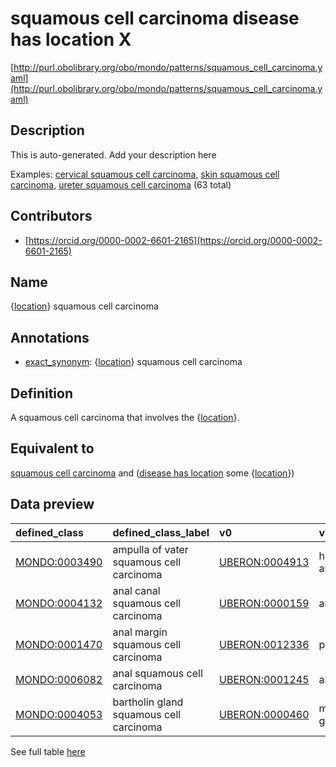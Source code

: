 # squamous cell carcinoma disease has location X 

[http://purl.obolibrary.org/obo/mondo/patterns/squamous_cell_carcinoma.yaml](http://purl.obolibrary.org/obo/mondo/patterns/squamous_cell_carcinoma.yaml)
## Description 

This is auto-generated. Add your description here

Examples: [cervical squamous cell carcinoma](http://purl.obolibrary.org/obo/MONDO_0006143), [skin squamous cell carcinoma](http://purl.obolibrary.org/obo/MONDO_0002529), [ureter squamous cell carcinoma](http://purl.obolibrary.org/obo/MONDO_0003502) (63 total)
## Contributors 
* [https://orcid.org/0000-0002-6601-2165](https://orcid.org/0000-0002-6601-2165) 
## Name 

{[location](http://www.w3.org/2002/07/owl#Thing)} squamous cell carcinoma

## Annotations 

* [exact_synonym](http://www.geneontology.org/formats/oboInOwl#hasExactSynonym): {[location](http://www.w3.org/2002/07/owl#Thing)} squamous cell carcinoma

## Definition 

A squamous cell carcinoma that involves the {[location](http://www.w3.org/2002/07/owl#Thing)}.

## Equivalent to 

[squamous cell carcinoma](http://purl.obolibrary.org/obo/MONDO_0005096) and ([disease has location](http://purl.obolibrary.org/obo/RO_0004026) some {[location](http://www.w3.org/2002/07/owl#Thing)})

## Data preview 
| defined_class                                | defined_class_label                      | v0                                            | v0_label                 |
|:---------------------------------------------|:-----------------------------------------|:----------------------------------------------|:-------------------------|
| [MONDO:0003490](http://purl.obolibrary.org/obo/MONDO_0003490) | ampulla of vater squamous cell carcinoma | [UBERON:0004913](http://purl.obolibrary.org/obo/UBERON_0004913) | hepatopancreatic ampulla |
| [MONDO:0004132](http://purl.obolibrary.org/obo/MONDO_0004132) | anal canal squamous cell carcinoma       | [UBERON:0000159](http://purl.obolibrary.org/obo/UBERON_0000159) | anal canal               |
| [MONDO:0001470](http://purl.obolibrary.org/obo/MONDO_0001470) | anal margin squamous cell carcinoma      | [UBERON:0012336](http://purl.obolibrary.org/obo/UBERON_0012336) | perianal skin            |
| [MONDO:0006082](http://purl.obolibrary.org/obo/MONDO_0006082) | anal squamous cell carcinoma             | [UBERON:0001245](http://purl.obolibrary.org/obo/UBERON_0001245) | anus                     |
| [MONDO:0004053](http://purl.obolibrary.org/obo/MONDO_0004053) | bartholin gland squamous cell carcinoma  | [UBERON:0000460](http://purl.obolibrary.org/obo/UBERON_0000460) | major vestibular gland   |

See full table [here](https://github.com/monarch-initiative/mondo/blob/master/src/patterns/data/matches/squamous_cell_carcinoma.tsv) 
